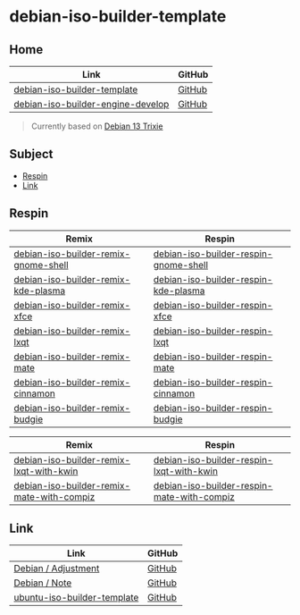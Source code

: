 

# debian-iso-builder-template




## Home

| Link | GitHub |
| ---- | ------ |
| [debian-iso-builder-template](https://samwhelp.github.io/debian-iso-builder-template/) | [GitHub](https://github.com/samwhelp/debian-iso-builder-template) |
| [debian-iso-builder-engine-develop](https://samwhelp.github.io/debian-iso-builder-engine-develop/) | [GitHub](https://github.com/samwhelp/debian-iso-builder-engine-develop) |


> Currently based on [Debian 13 Trixie](https://samwhelp.github.io/note-about-debian/read/link/release/debian-13-trixie.html)




## Subject

* [Respin](#respin)
* [Link](#link)




## Respin

| Remix | Respin |
| ----- | ------ |
| [debian-iso-builder-remix-gnome-shell](https://github.com/samwhelp/debian-iso-builder-remix-gnome-shell) | [debian-iso-builder-respin-gnome-shell](https://github.com/samwhelp/debian-iso-builder-respin-gnome-shell) |
| [debian-iso-builder-remix-kde-plasma](https://github.com/samwhelp/debian-iso-builder-remix-kde-plasma) | [debian-iso-builder-respin-kde-plasma](https://github.com/samwhelp/debian-iso-builder-respin-kde-plasma) |
| [debian-iso-builder-remix-xfce](https://github.com/samwhelp/debian-iso-builder-remix-xfce) | [debian-iso-builder-respin-xfce](https://github.com/samwhelp/debian-iso-builder-respin-xfce) |
| [debian-iso-builder-remix-lxqt](https://github.com/samwhelp/debian-iso-builder-remix-lxqt) | [debian-iso-builder-respin-lxqt](https://github.com/samwhelp/debian-iso-builder-respin-lxqt) |
| [debian-iso-builder-remix-mate](https://github.com/samwhelp/debian-iso-builder-remix-mate) | [debian-iso-builder-respin-mate](https://github.com/samwhelp/debian-iso-builder-respin-mate) |
| [debian-iso-builder-remix-cinnamon](https://github.com/samwhelp/debian-iso-builder-remix-cinnamon) | [debian-iso-builder-respin-cinnamon](https://github.com/samwhelp/debian-iso-builder-respin-cinnamon) |
| [debian-iso-builder-remix-budgie](https://github.com/samwhelp/debian-iso-builder-remix-budgie) | [debian-iso-builder-respin-budgie](https://github.com/samwhelp/debian-iso-builder-respin-budgie) |


| Remix | Respin |
| ----- | ------ |
| [debian-iso-builder-remix-lxqt-with-kwin](https://github.com/samwhelp/debian-iso-builder-remix-lxqt-with-kwin) | [debian-iso-builder-respin-lxqt-with-kwin](https://github.com/samwhelp/debian-iso-builder-respin-lxqt-with-kwin) |
| [debian-iso-builder-remix-mate-with-compiz](https://github.com/samwhelp/debian-iso-builder-remix-mate-with-compiz) | [debian-iso-builder-respin-mate-with-compiz](https://github.com/samwhelp/debian-iso-builder-respin-mate-with-compiz) |




## Link

| Link | GitHub |
| ---- | ------ |
| [Debian / Adjustment](https://samwhelp.github.io/debian-adjustment/) | [GitHub](https://github.com/samwhelp/debian-adjustment) |
| [Debian / Note](https://samwhelp.github.io/note-about-debian/) | [GitHub](https://github.com/samwhelp/note-about-debian) |
| [ubuntu-iso-builder-template](https://samwhelp.github.io/ubuntu-iso-builder-template/) | [GitHub](https://github.com/samwhelp/ubuntu-iso-builder-template) |
